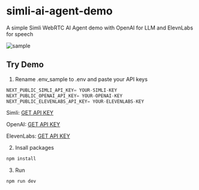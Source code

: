 # simli-ai-agent-demo
 A simple Simli WebRTC AI Agent demo with OpenAI for LLM and ElevnLabs for speech
 
![sample](https://github.com/user-attachments/assets/6f3445ec-fbf0-4272-9312-6efafd3a0cfe)

 ## Try Demo
 1. Rename .env_sample to .env and paste your API keys
```js
NEXT_PUBLIC_SIMLI_API_KEY= YOUR-SIMLI-KEY
NEXT_PUBLIC_OPENAI_API_KEY= YOUR-OPENAI-KEY
NEXT_PUBLIC_ELEVENLABS_API_KEY= YOUR-ELEVENLABS-KEY
```

Simli: [GET API KEY](https://www.simli.com/profile)

OpenAI: [GET API KEY](https://platform.openai.com/settings/profile?tab=api-keys)

ElevenLabs: [GET API KEY](https://elevenlabs.io/app)

2. Insall packages
```bash
npm install
```

3. Run
```bash
npm run dev
```
